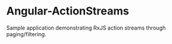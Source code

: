 # Angular-ActionStreams
Sample application demonstrating RxJS action streams through paging/filtering.
